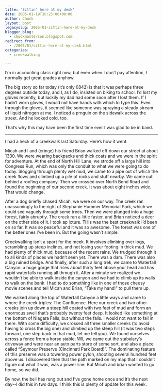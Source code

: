```yaml
---
title: 'Sittin’ here at my desk'
date: 2005-01-19T16:25:00+00:00
author: Chuck
layout: post
legacyslug: 2005-01-sittin-here-at-my-desk
blogger_blog:
  - chuckmasterson.blogspot.com
redirect_from:
  - /2005/01/sittin-here-at-my-desk.html
categories:
  - creekwalking

---
```

I’m in accounting class right now, but even when I don’t pay attention, I
normally get great grades anyhow.

The big story so far today (it’s only 0842) is that it was perhaps three
degrees outside today, and I, as I do, insisted on biking to school. I’d lost
my gloves recently, but luckily my dad had some soon after I lost them. If I
hadn’t worn gloves, I would not have hands with which to type this. Even
through the gloves, it seemed like someone was spraying a steady stream of
liquid nitrogen at me. I noticed a prnguin on the sidewalk across the street.
And he looked cold, too.

That’s why this may have been the first time ever I was glad to be in band.


* * *

I had a heck of a creekwalk last Saturday. Here’s how it went:

Micah and I and (cringe) his friend Brian walked off down our street at about
1330\. We were wearing backpacks and thick coats and we were in the spirit for
adventure. At the end of North Hill Lane, we strode off a large hill into
Congress Run, which was only the conduit to what we were going to do today.
Slogging through plenty wet mud, we came to a pipe out of which the creek flows
and climbed up a pile of rocks and stuff nearby. We came out behind a roofing
company. Then we crossed over North Bend Road and found the beginning of our
second creek. It was about eight inches wide. That would change.

After a dog briefly chased Micah, we were on our way. The creek ran
unassumingly to the right of Stephanie Hummer Memorial Park, which we could see
vaguely through some trees. Then we were plunged into a huge forest, fairly
abruptly. The creek ran a little faster, and Brian noticed a deer on the other
side of it. I took ap icture. THis was the best creekwalk I’d been on so far.
It was so peaceful and it was so awesome. The forest was one of the better ones
I’ve been in. But the going wasn’t simple.

Creekwalking isn’t a sport for the meek. It involves climbing over logs,
scrambling up steep inclines, and not losing your footing in thick mud. We had
plenty of thick mud, because of the recent rains. We trudged through it to all
kinds of places we hadn’t seen yet. There was a dam. There was also a big
ruined bridge. And finally, after such a long trek, we came to Waterfall
Canyon: a huge gorge that rises about thirty feet above your head and has rapid
waterfalls running all through it. After a minute we realized we wouldn’t be
able to walk inside the canyon and we had to climb up its walls to walk on the
bank. I had to do something like in one of those cheesy movie scenes and tell
Micah and Brian, “Take my hand!” to pull them up.

We walked along the top of Waterfall Canyon a little ways and came to where the
creek triples: The Confluence. Here our creek and two other creeks join up down
a steep hill coated with two feet of mud and form an enormous swell that’s
probably twenty feet deep. It looked like something at the bottom of Niagara
Falls, but without the falls. I would not want to fall in there. With some
difficulty, we crossed all three smaller creeks (to avoid having to cross the
big one) and climbed up the steep hill (it was two steps forward, one step back
in that mud, let me tell you). We found ourselves across a fence from a horse
stable. Wll, we came out the stabulary’s driveway and were near an auto parts
store of some sort, and also a place called “Seymour Preserve (Cincinnati Park
Board)”. The dominating feature of this preserve was a towering power pylon,
shooting several hundred feet above us. I discovered then that the path marked
on my map that I couldn’t figure out what it was, was a power line. But Micah
and brian wanted to go home, so we did.

By now, the bell has rung out and I’ve gone home once and it’s the next day--I
did this in two days. I think this is plenty of update for this week.

